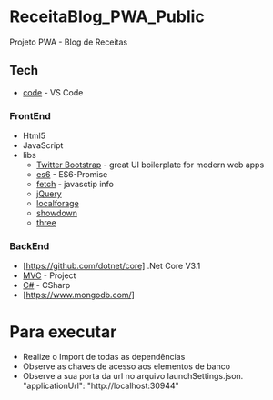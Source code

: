 # ReceitaBlog_PWA_Public

Projeto PWA - Blog de Receitas

## Tech

 * [code] - VS Code
### FrontEnd
  - Html5
  - JavaScript
  - libs
    * [Twitter Bootstrap] - great UI boilerplate for modern web apps
    * [es6] - ES6-Promise
    * [fetch] - javasctip info
    * [jQuery]
    * [localforage]
    * [showdown]
    * [three]
    
### BackEnd  
  * [https://github.com/dotnet/core] .Net Core V3.1
  * [MVC] - Project
  * [C#] - CSharp
* [https://www.mongodb.com/]

# Para executar

  - Realize o Import de todas as dependências
  - Observe as chaves de acesso aos elementos de banco
  - Observe a sua porta da url no arquivo launchSettings.json. "applicationUrl": "http://localhost:30944"


[fetch]: <https://javascript.info/fetch>
[es6]: <https://www.npmjs.com/package/es6-promise>
[localforage]: <localforage.github.io›localForage>
[showdown]: <https://github.com/showdownjs/showdown>
[three]: <https://threejs.org/>
[node.js]: <http://nodejs.org>
[Twitter Bootstrap]: <http://twitter.github.com/bootstrap/>
[jQuery]: <http://jquery.com>
[code]: <https://code.visualstudio.com/>
[mvc]: <https://docs.microsoft.com/pt-br/aspnet/core/mvc/overview?view=aspnetcore-3.1>
[C#]: <https://docs.microsoft.com/pt-br/dotnet/csharp/>

